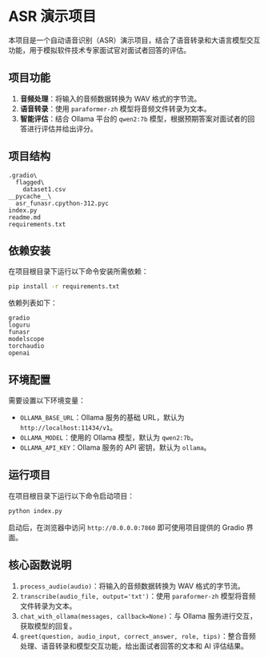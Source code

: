 # ASR 演示项目
本项目是一个自动语音识别（ASR）演示项目，结合了语音转录和大语言模型交互功能，用于模拟软件技术专家面试官对面试者回答的评估。

## 项目功能
1. **音频处理**：将输入的音频数据转换为 WAV 格式的字节流。
2. **语音转录**：使用 `paraformer-zh` 模型将音频文件转录为文本。
3. **智能评估**：结合 Ollama 平台的 `qwen2:7b` 模型，根据预期答案对面试者的回答进行评估并给出评分。

## 项目结构
```plaintext
.gradio\
  flagged\
    dataset1.csv
__pycache__\
  asr_funasr.cpython-312.pyc
index.py
readme.md
requirements.txt
```

## 依赖安装
在项目根目录下运行以下命令安装所需依赖：
```bash
pip install -r requirements.txt
```
依赖列表如下：
```plaintext
gradio
loguru
funasr
modelscope
torchaudio
openai
```

## 环境配置
需要设置以下环境变量：
- `OLLAMA_BASE_URL`：Ollama 服务的基础 URL，默认为 `http://localhost:11434/v1`。
- `OLLAMA_MODEL`：使用的 Ollama 模型，默认为 `qwen2:7b`。
- `OLLAMA_API_KEY`：Ollama 服务的 API 密钥，默认为 `ollama`。

## 运行项目
在项目根目录下运行以下命令启动项目：
```bash
python index.py
```
启动后，在浏览器中访问 `http://0.0.0.0:7860` 即可使用项目提供的 Gradio 界面。

## 核心函数说明
1. `process_audio(audio)`：将输入的音频数据转换为 WAV 格式的字节流。
2. `transcribe(audio_file, output='txt')`：使用 `paraformer-zh` 模型将音频文件转录为文本。
3. `chat_with_ollama(messages, callback=None)`：与 Ollama 服务进行交互，获取模型的回复。
4. `greet(question, audio_input, correct_answer, role, tips)`：整合音频处理、语音转录和模型交互功能，给出面试者回答的文本和 AI 评估结果。
        